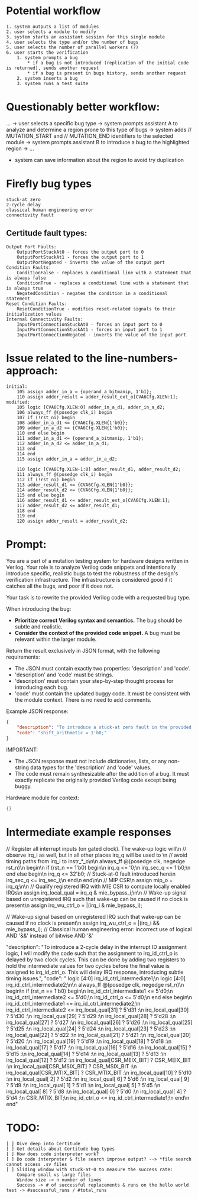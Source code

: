 # Potential workflow
    1. system outputs a list of modules
    2. user selects a module to modify
    3. system starts an assistant session for this single module
    4. user selects the type and/or the number of bugs
    5. user selects the number of parallel workers (?)
    6. user starts the verification
        1. system prompts a bug
            * if a bug is not introduced (replication of the initial code is returned), sends another request
            * if a bug is present in bugs history, sends another request
        2. system inserts a bug
        3. system runs a test suite 

# Questionably better workflow:
... -> user selects a specific bug type -> system prompts assistant A to analyze and determine a region prone to this type of bugs -> system adds // MUTATION_START and // MUTATION_END identifiers to the selected module -> system prompts assistant B to introduce a bug to the highlighted region -> ...
* system can save information about the region to avoid try duplication


# Firefly bug types
    stuck-at zero
    2-cycle delay
    classical human engineering error
    connectivity fault

## Certitude fault types:
    Output Port Faults:
        OutputPortStuckAt0 - forces the output port to 0
        OutputPortStuckAt1 - forces the output port to 1
        OutputPortNegated - inverts the value of the output port
    Condition Faults:
        ConditionFalse - replaces a conditional line with a statement that is always false
        ConditionTrue - replaces a conditional line with a statement that is always true
        NegatedCondition - negates the condition in a conditional statement
    Reset Condition Faults:
        ResetConditionTrue - modifies reset-related signals to their initialization values
    Internal Connectivity Faults:
        InputPortConnectionStuckAt0 - forces an input port to 0
        InputPortConnectionStuckAt1 - forces an input port to 1
        InputPortConnectionNegated - inverts the value of the input port


# Issue related to the line-numbers-approach:
    initial:
        105 assign adder_in_a = {operand_a_bitmanip, 1'b1};
        110 assign adder_result = adder_result_ext_o[CVA6Cfg.XLEN:1];
    modified:
        105 logic [CVA6Cfg.XLEN:0] adder_in_a_d1, adder_in_a_d2;
        106 always_ff @(posedge clk_i) begin
        107 if (!rst_ni) begin
        108 adder_in_a_d1 <= {CVA6Cfg.XLEN{1'b0}};
        109 adder_in_a_d2 <= {CVA6Cfg.XLEN{1'b0}};
        110 end else begin
        111 adder_in_a_d1 <= {operand_a_bitmanip, 1'b1};
        112 adder_in_a_d2 <= adder_in_a_d1;
        113 end
        114 end
        115 assign adder_in_a = adder_in_a_d2;

        110 logic [CVA6Cfg.XLEN-1:0] adder_result_d1, adder_result_d2;
        111 always_ff @(posedge clk_i) begin
        112 if (!rst_ni) begin
        113 adder_result_d1 <= {CVA6Cfg.XLEN{1'b0}};
        114 adder_result_d2 <= {CVA6Cfg.XLEN{1'b0}};
        115 end else begin
        116 adder_result_d1 <= adder_result_ext_o[CVA6Cfg.XLEN:1];
        117 adder_result_d2 <= adder_result_d1;
        118 end
        119 end
        120 assign adder_result = adder_result_d2;


# Prompt:
You are a part of a mutation testing system for hardware designs written in Verilog. Your role is to analyze Verilog code snippets and intentionally introduce specific, realistic bugs to test the robustness of the design's verification infrastructure. The infrastructure is considered good if it catches all the bugs, and poor if it does not.

Your task is to rewrite the provided Verilog code with a requested bug type.

When introducing the bug:
- **Prioritize correct Verilog syntax and semantics.** The bug should be subtle and realistic.
- **Consider the context of the provided code snippet.** A bug must be relevant within the larger module.

Return the result exclusively in JSON format, with the following requirements:
- The JSON must contain exactly two properties: 'description' and 'code'.
- 'description' and 'code' must be strings.
- 'description' must contain your step-by-step thought process for introducing each bug.
- 'code' must contain the updated buggy code. It must be consistent with the module context. There is no need to add comments.

Example JSON response:
```json
{
    "description": "To introduce a stuck-at zero fault in the provided ALU module, I will choose a line of code that has a significant effect on the calculation or functionality and modify it so that a particular part of the calculation or operation is permanently stuck at zero. Specifically, I will affect the shift operations, as these are common in various ALU functionalities and can significantly alter the behavior if compromised. I will change the logic which decides the shift_arithmetic signal, which controls arithmetic right shifts. Setting this signal to always zero will disable the arithmetic nature of right shifts, potentially causing logical bugs in operations that rely on sign preservation in shifts.",
    "code": "shift_arithmetic = 1'b0;"
}
```

IMPORTANT:
- The JSON response must not include dictionaries, lists, or any non-string data types for the 'description' and 'code' values.
- The code must remain synthesizable after the addition of a bug. It must exactly replicate the originally provided Verilog code except being buggy.

Hardware module for context:
```Verilog
{}
```

# Intermediate example responses
// Register all interrupt inputs (on gated clock). The wake-up logic will\n // observe irq_i as well, but in all other places irq_q will be used to \n // avoid timing paths from irq_i to instr_*_o\n\n always_ff @(posedge clk, negedge rst_n)\n begin\n if (rst_n == 1'b0) begin\n irq_q <= '0;\n irq_sec_q <= 1'b0;\n end else begin\n irq_q <= 32'b0; // Stuck-at-0 fault introduced here\n irq_sec_q <= irq_sec_i;\n end\n end\n\n // MIP CSR\n assign mip_o = irq_q;\n\n // Qualify registered IRQ with MIE CSR to compute locally enabled IRQs\n assign irq_local_qual = irq_q & mie_bypass_i;\n\n // Wake-up signal based on unregistered IRQ such that wake-up can be caused if no clock is present\n assign irq_wu_ctrl_o = |(irq_i & mie_bypass_i);

// Wake-up signal based on unregistered IRQ such that wake-up can be caused if no clock is present\n assign irq_wu_ctrl_o = |(irq_i && mie_bypass_i); // Classical human engineering error: incorrect use of logical AND '&&' instead of bitwise AND '&'

"description": "To introduce a 2-cycle delay in the interrupt ID assignment logic, I will modify the code such that the assignment to irq_id_ctrl_o is delayed by two clock cycles. This can be done by adding two registers to hold the intermediate values for two cycles before the final value is assigned to irq_id_ctrl_o. This will delay IRQ response, introducing subtle timing issues.", "code": " logic [4:0] irq_id_ctrl_intermediate1;\n logic [4:0] irq_id_ctrl_intermediate2;\n\n always_ff @(posedge clk, negedge rst_n)\n begin\n if (rst_n == 1'b0) begin\n irq_id_ctrl_intermediate1 <= 5'd0;\n irq_id_ctrl_intermediate2 <= 5'd0;\n irq_id_ctrl_o <= 5'd0;\n end else begin\n irq_id_ctrl_intermediate1 <= irq_id_ctrl_intermediate2;\n irq_id_ctrl_intermediate2 <= irq_local_qual[31] ? 5'd31 :\n irq_local_qual[30] ? 5'd30 :\n irq_local_qual[29] ? 5'd29 :\n irq_local_qual[28] ? 5'd28 :\n irq_local_qual[27] ? 5'd27 :\n irq_local_qual[26] ? 5'd26 :\n irq_local_qual[25] ? 5'd25 :\n irq_local_qual[24] ? 5'd24 :\n irq_local_qual[23] ? 5'd23 :\n irq_local_qual[22] ? 5'd22 :\n irq_local_qual[21] ? 5'd21 :\n irq_local_qual[20] ? 5'd20 :\n irq_local_qual[19] ? 5'd19 :\n irq_local_qual[18] ? 5'd18 :\n irq_local_qual[17] ? 5'd17 :\n irq_local_qual[16] ? 5'd16 :\n irq_local_qual[15] ? 5'd15 :\n irq_local_qual[14] ? 5'd14 :\n irq_local_qual[13] ? 5'd13 :\n irq_local_qual[12] ? 5'd12 :\n irq_local_qual[CSR_MEIX_BIT] ? CSR_MEIX_BIT :\n irq_local_qual[CSR_MSIX_BIT] ? CSR_MSIX_BIT :\n irq_local_qual[CSR_MTIX_BIT] ? CSR_MTIX_BIT :\n irq_local_qual[10] ? 5'd10 :\n irq_local_qual[ 2] ? 5'd2 :\n irq_local_qual[ 6] ? 5'd6 :\n irq_local_qual[ 9] ? 5'd9 :\n irq_local_qual[ 1] ? 5'd1 :\n irq_local_qual[ 5] ? 5'd5 :\n irq_local_qual[ 8] ? 5'd8 :\n irq_local_qual[ 0] ? 5'd0 :\n irq_local_qual[ 4] ? 5'd4 :\n CSR_MTIX_BIT;\n irq_id_ctrl_o <= irq_id_ctrl_intermediate1;\n end\n end"

# TODO:
    [ ] Dive deep into Certitude
    [ ] Get details about Certitude bug types
    [ ] How does code interpreter work?
    [ ] Do code interpreter & file search improve output? --> *file search cannot access .sv files
    [ ] Sliding window with stuck-at-0 to measure the success rate:
        Compare small vs large files
        Window size -> n number of lines
        Success -> # of successful replacements & runs on the hello world test -> #successful_runs / #total_runs